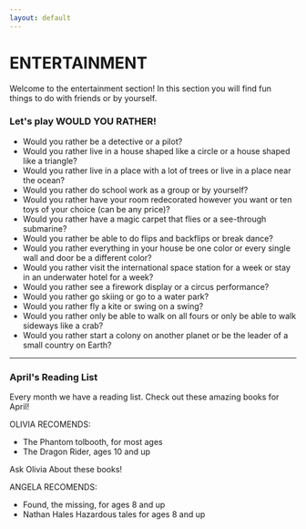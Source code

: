 ```yaml
---
layout: default
---
```


# ENTERTAINMENT

Welcome to the entertainment section!
In this section you will find fun things to do with friends or by yourself.

### Let's play WOULD YOU RATHER!

* Would you rather be a detective or a pilot?
* Would you rather live in a house shaped like a circle or a house shaped like a triangle?
* Would you rather live in a place with a lot of trees or live in a place near the ocean? 
* Would you rather do school work as a group or by yourself? 
* Would you rather have your room redecorated however you want or ten toys of your choice (can be any price)? 
* Would you rather have a magic carpet that flies or a see-through submarine?
* Would you rather be able to do flips and backflips or break dance?
* Would you rather everything in your house be one color or every single wall and door be a different color?
* Would you rather visit the international space station for a week or stay in an underwater hotel for a week?
* Would you rather see a firework display or a circus performance?
* Would you rather go skiing or go to a water park?
* Would you rather fly a kite or swing on a swing?
* Would you rather only be able to walk on all fours or only be able to walk sideways like a crab?
* Would you rather start a colony on another planet or be the leader of a small country on Earth?

* * * 

### April's Reading List

Every month we have a reading list. Check out these amazing books for April!

OLIVIA RECOMENDS:

* The Phantom tolbooth, for most ages
* The Dragon Rider, ages 10 and up

Ask Olivia About these books!

ANGELA RECOMENDS:

* Found, the missing, for ages 8 and up
* Nathan Hales Hazardous tales for ages 8 and up
